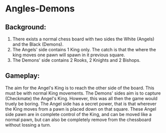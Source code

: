 # Angles-Demons

## Background:
1. There exists a normal chess board with two sides the White (Angels) and the Black (Demons).
1. The Angels' side contains 1 King only. The catch is that the where the king moves one pawn will spawn in it previous square.
1. The Demons' side contains 2 Rooks, 2 Knights and 2 Bishops.

## Gameplay:
The aim for the Angel's King is to reach the other side of the board. This must be with normal King movements. The Demons' sides aim is to capture (Checkmate) the Angel's King. However, this was all then the game would truely be boring. The Angel side has a secret power, that is that wherever the King moves from a pawn is placed down on that square. These Angel side pawn are in complete control of the King, and can be moved like a normal pawn, but can also be completely remove from the chessboard without lossing a turn.

